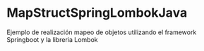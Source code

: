 # MapStructSpringLombokJava
 Ejemplo de realización mapeo de objetos utilizando el framework Springboot y la libreria Lombok
